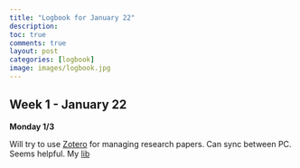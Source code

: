 ```yaml
---
title: "Logbook for January 22"
description: 
toc: true
comments: true
layout: post
categories: [logbook]
image: images/logbook.jpg
---
```




## Week 1 - January 22

**Monday 1/3**

Will try to use [Zotero](https://www.zotero.org) for managing research papers. Can sync between PC. Seems helpful. My [lib](https://www.zotero.org/guillaumeramelet/library)
